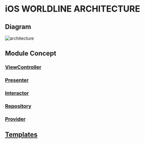 # iOS WORLDLINE ARCHITECTURE

## Diagram

![architecture](https://gitlab.kazan.atosworldline.com/t21-ios-base-projects/t21-ios-base-projects-gitlab-documentation/uploads/dfd4375165fc0da791ea96051e7e8079/architecture.png)


## Module Concept

### [ViewController](ViewController)

### [Presenter](Presenter)

### [Interactor](Interactor)

### [Repository](Repository)

### [Provider](Provider)

## [Templates](https://github.com/worldline-spain/T21XcodeTemplates)